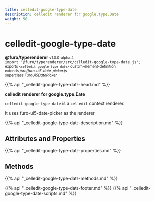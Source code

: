 ```yaml
---
title: celledit-google-type-date
description: celledit renderer for google.type.Date
weight: 50
---
```


# celledit-google-type-date
**@furo/typerenderer** <small>v1.0.0-alpha.4</small>
<br>`import '@furo/typerenderer/src/celledit-google-type-date.js';`<small>
<br>exports `<celledit-google-type-date>` custom-element-definition
<br>extends */src/furo-ui5-date-picker.js*
<br>superclass *FuroUi5DatePicker*</small>

{{% api "_celledit-google-type-date-head.md" %}}

**celledit renderer for google.type.Date**

`celledit-google-type-date` is a `celledit` context renderer.

It uses furo-ui5-date-picker as the renderer

{{% api "_celledit-google-type-date-description.md" %}}


## Attributes and Properties
{{% api "_celledit-google-type-date-properties.md" %}}



## Methods
{{% api "_celledit-google-type-date-methods.md" %}}





{{% api "_celledit-google-type-date-footer.md" %}}
{{% api "_celledit-google-type-date-scripts.md" %}}
